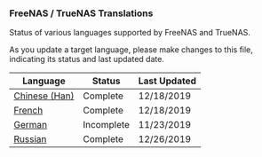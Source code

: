 ### FreeNAS / TrueNAS Translations

Status of various languages supported by FreeNAS and TrueNAS.

As you update a target language, please make changes to this file, indicating its status and last updated date.

| Language  | Status  |Last Updated|
| ------------ | ------------ |------------|
|[Chinese (Han)](zh-hans.po "Chinese (Han)")|Complete|12/18/2019|
|[French](fr.po "French")|Complete|12/18/2019|
|[German](de.po "German")|Incomplete|11/23/2019|
|[Russian](ru.po "Russian")|Complete|12/26/2019|
